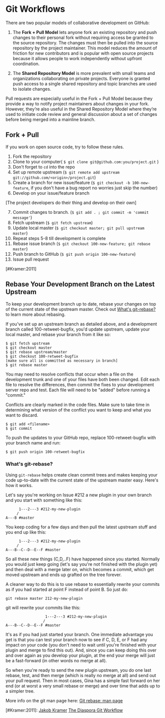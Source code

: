 # Git Workflows #

There are two popular models of collaborative development on GitHub:

1. The **Fork + Pull Model** lets anyone fork an existing repository and push changes to their personal fork without requiring access be granted to the source repository. The changes must then be pulled into the source repository by the project maintainer. This model reduces the amount of friction for new contributors and is popular with open source projects because it allows people to work independently without upfront coordination.

2. The **Shared Repository Model** is more prevalent with small teams and organizations collaborating on private projects. Everyone is granted push access to a single shared repository and topic branches are used to isolate changes.

Pull requests are especially useful in the Fork + Pull Model because they provide a way to notify project maintainers about changes in your fork. However, they’re also useful in the Shared Repository Model where they’re used to initiate code review and general discussion about a set of changes before being merged into a mainline branch.

## Fork + Pull ##

If you work on open source code, try to follow these rules.

1. Fork the repository
2. Clone to your computer( `$ git clone git@github.com:you/project.git` )
3. Don't forget to `cd` into the repo
4. Set up remote upstream (`$ git remote add upstream git://github.com/<origin>/project.git`)
5. Create a branch for new issue/feature (`$ git checkout -b 100-new-feature`, if you don't have a bug report no worries just skip the number)
6. Develop on your issue/feature branch

[The project developers do their thing and develop on their own]

7. Commit changes to branch. (`$ git add . ; git commit -m 'commit message'`)
8. Fetch upstream (`$ git fetch upstream`)
9. Update local master (`$ git checkout master; git pull upstream master`)
10. Repeat steps 5-8 till development is complete
11. Rebase issue branch (`$ git checkout 100-new-feature; git rebase master`)
12. Push branch to GitHub (`$ git push origin 100-new-feature`)
13. Issue pull request

[#Kramer:2011]

## Rebase Your Development Branch on the Latest Upstream ##

To keep your development branch up to date, rebase your changes on top of the current state of the upstream master. Check out [What's git-rebase?](#gitrebase1) to learn more about rebasing.

If you've set up an upstream branch as detailed above, and a development branch called 100-retweet-bugfix, you'd update upstream, update your local master, and rebase your branch from it like so:

	$ git fetch upstream
	$ git checkout master
	$ git rebase upstream/master
	$ git checkout 100-retweet-bugfix
	[make sure all is committed as necessary in branch]
	$ git rebase master

You may need to resolve conflicts that occur when a file on the development trunk and one of your files have both been changed. Edit each file to resolve the differences, then commit the fixes to your development server repo and test. Each file will need to be "added" before running a "commit."

Conflicts are clearly marked in the code files. Make sure to take time in determining what version of the conflict you want to keep and what you want to discard.

	$ git add <filename>
	$ git commit

To push the updates to your GitHub repo, replace 100-retweet-bugfix with your branch name and run:

	$ git push origin 100-retweet-bugfix

### What's git-rebase? ###

Using `git-rebase` helps create clean commit trees and makes keeping your code up-to-date with the current state of the upstream master easy. Here's how it works.

Let's say you're working on Issue #212 a new plugin in your own branch and you start with something like this:

          1---2---3 #212-my-new-plugin
         /
    A---B #master

You keep coding for a few days and then pull the latest upstream stuff and you end up like this:

          1---2---3 #212-my-new-plugin
         /
    A---B--C--D--E--F #master

So all these new things (C,D,..F) have happened since you started. Normally you would just keep going (let's say you're not finished with the plugin yet) and then deal with a merge later on, which becomes a commit, which get moved upstream and ends up grafted on the tree forever.

A cleaner way to do this is to use rebase to essentially rewrite your commits as if you had started at point F instead of point B. So just do:

	git rebase master 212-my-new-plugin

git will rewrite your commits like this:

                      1---2---3 #212-my-new-plugin
                     /
    A---B--C--D--E--F #master

It's as if you had just started your branch. One immediate advantage you get is that you can test your branch now to see if C, D, E, or F had any impact on your code (you don't need to wait until you're finished with your plugin and merge to find this out). And, since you can keep doing this over and over again as you develop your plugin, at the end your merge will just be a fast-forward (in other words no merge at all).

So when you're ready to send the new plugin upstream, you do one last rebase, test, and then merge (which is really no merge at all) and send out your pull request. Then in most cases, Gina has a simple fast forward on her end (or at worst a very small rebase or merge) and over time that adds up to a simpler tree.

More info on the git man page here:
[Git rebase: man page](http://schacon.github.com/git/git-rebase.html)

[#Kramer:2011]: [Jakob Kramer](https://github.com/gandaro) [The Diaspora Git Workflow](https://github.com/diaspora/diaspora/wiki/Git-Workflow)
